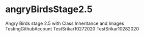 # angryBirdsStage2.5
Angry Birds stage 2.5 with Class Inheritance and Images
TestingGithubAccount
TestSrikar10272020
TestSrikar10282020
